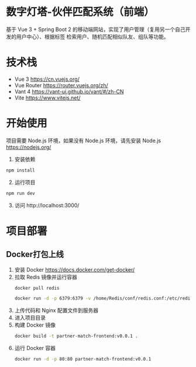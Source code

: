 # 数字灯塔-伙伴匹配系统（前端）
基于 Vue 3 + Spring Boot 2 的移动端网站，实现了用户管理（复用另一个自己开发的用户中心）、根据标签
检索用户、随机匹配相似队友、组队等功能。
# 技术栈

- Vue 3 https://cn.vuejs.org/
- Vue Router https://router.vuejs.org/zh/
- Vant 4 https://vant-ui.github.io/vant/#/zh-CN
- Vite https://www.vitejs.net/

# 开始使用

项目需要 Node.js 环境，如果没有 Node.js 环境，请先安装 Node.js https://nodejs.org/

1. 安装依赖

```bash
npm install
```

2. 运行项目

```bash
npm run dev
```

3. 访问 http://localhost:3000/

# 项目部署

## Docker打包上线

1. 安装 Docker https://docs.docker.com/get-docker/
2. 拉取 Redis 镜像并运行容器
   ```bash
   docker pull redis
   ```
   ```bash
   docker run -d -p 6379:6379 -v /home/Redis/conf/redis.conf:/etc/redis/redis.conf -v /home/Redis/data:/data --name redis redis-server /etc/redis/redis.conf
   ```
3. 上传代码和 Nginx 配置文件到服务器
4. 进入项目目录
5. 构建 Docker 镜像
   ```bash
   docker build -t partner-match-frontend:v0.0.1 .
   ```
6. 运行 Docker 容器
   ```bash
   docker run -d -p 80:80 partner-match-frontend:v0.0.1
   ```